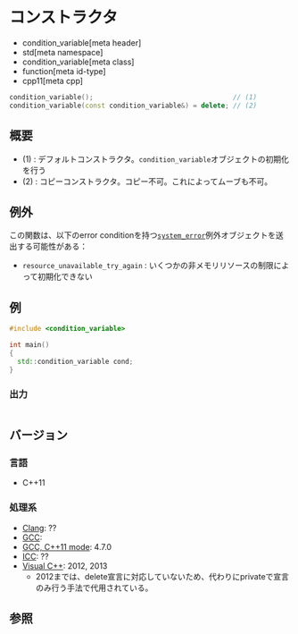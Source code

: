 # コンストラクタ
* condition_variable[meta header]
* std[meta namespace]
* condition_variable[meta class]
* function[meta id-type]
* cpp11[meta cpp]

```cpp
condition_variable();                                   // (1)
condition_variable(const condition_variable&) = delete; // (2)
```

## 概要
- (1) : デフォルトコンストラクタ。`condition_variable`オブジェクトの初期化を行う
- (2) : コピーコンストラクタ。コピー不可。これによってムーブも不可。


## 例外
この関数は、以下のerror conditionを持つ[`system_error`](/reference/system_error/system_error.md)例外オブジェクトを送出する可能性がある：

- `resource_unavailable_try_again` : いくつかの非メモリリソースの制限によって初期化できない


## 例
```cpp example
#include <condition_variable>

int main()
{
  std::condition_variable cond;
}
```

### 出力
```
```

## バージョン
### 言語
- C++11

### 処理系
- [Clang](/implementation.md#clang): ??
- [GCC](/implementation.md#gcc): 
- [GCC, C++11 mode](/implementation.md#gcc): 4.7.0
- [ICC](/implementation.md#icc): ??
- [Visual C++](/implementation.md#visual_cpp): 2012, 2013
	- 2012までは、delete宣言に対応していないため、代わりにprivateで宣言のみ行う手法で代用されている。

## 参照


